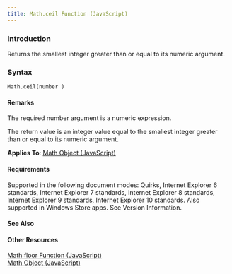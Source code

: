 ```yaml
---
title: Math.ceil Function (JavaScript)
---
```


### Introduction 

 Returns the smallest integer greater than or equal to its numeric argument.

### Syntax 

```
Math.ceil(number )
```

#### Remarks 

<div id="languageReferenceRemarksSection" class="section" name="collapseableSection" style="">
  <p xmlns:util="util">
    The required <span class="parameter" sdata="paramReference">number</span> argument is a numeric expression.
  </p>
  <p xmlns:util="util">
    The return value is an integer value equal to the smallest integer greater than or equal to its numeric argument.
  </p>
  <p xmlns:util="util">
    <b>Applies To</b>: <span sdata="link"><a href="607b94cb-921c-43cd-b514-fdbc13aeced6.htm">Math Object (JavaScript)</a></span>
  </p>
</div>

#### Requirements 

<div id="requirementsTitleSection" class="section" name="collapseableSection" style="">
  <p xmlns:util="util"></p>
  <p>
    Supported in the following document modes: Quirks, Internet Explorer 6 standards, Internet Explorer 7 standards, Internet Explorer 8 standards, Internet Explorer 9 standards, Internet Explorer 10
    standards. Also supported in Windows Store apps. See Version Information.
  </p>
</div>

#### See Also 

<div id="seeAlsoSection" class="section" name="collapseableSection" style="">
  <h4 class="subHeading">
    Other Resources
  </h4>
  <div class="seeAlsoStyle">
    <span sdata="link" xmlns:util="util"><a href="20745c76-6edc-450c-a770-8b94a1681071.htm">Math.floor Function (JavaScript)</a></span>
  </div>
  <div class="seeAlsoStyle">
    <span sdata="link" xmlns:util="util"><a href="607b94cb-921c-43cd-b514-fdbc13aeced6.htm">Math Object (JavaScript)</a></span>
  </div>
</div>

